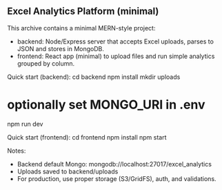 Excel Analytics Platform (minimal)
---------------------------------
This archive contains a minimal MERN-style project:
- backend: Node/Express server that accepts Excel uploads, parses to JSON and stores in MongoDB.
- frontend: React app (minimal) to upload files and run simple analytics grouped by column.

Quick start (backend):
  cd backend
  npm install
  mkdir uploads
  # optionally set MONGO_URI in .env
  npm run dev

Quick start (frontend):
  cd frontend
  npm install
  npm start

Notes:
  - Backend default Mongo: mongodb://localhost:27017/excel_analytics
  - Uploads saved to backend/uploads
  - For production, use proper storage (S3/GridFS), auth, and validations.
